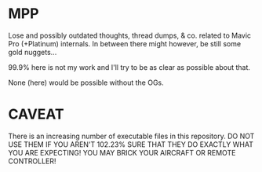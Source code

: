 # MPP

Lose and possibly outdated thoughts, thread dumps, & co. related to Mavic Pro (+Platinum) internals.
In between there might however, be still some gold nuggets...

99.9% here is not my work and I'll try to be as clear as possible about that.

None (here) would be possible without the OGs.

# CAVEAT

There is an increasing number of executable files in this repository.
DO NOT USE THEM IF YOU AREN'T 102.23% SURE THAT THEY DO EXACTLY WHAT YOU ARE EXPECTING!
YOU MAY BRICK YOUR AIRCRAFT OR REMOTE CONTROLLER!
